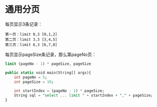 # 通用分页

每页显示3条记录：

```
第一页：limit 0,3 [0,1,2]
第二页：limit 3,3 [3,4,5]
第三页：limit 6,3 [6,7,8]
```

每页显示pageSize条记录，那么第pageNo页：

```sql
limit (pageNo - 1) * pageSize, pageSize
```

```sql
public static void main(String[] args){
    int pageNo = 5;
    int pageSize = 10;
    
    int startIndex = (pageNo - 1) * pageSize;
    String sql = "select ... limit " + startIndex + "," + pageSize;
}
```

